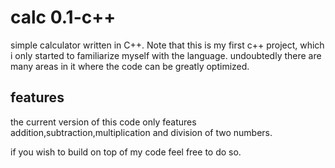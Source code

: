 # calc 0.1-c++
simple calculator written in C++. 
Note that this is my first c++ project, which i only started to familiarize myself with the language. undoubtedly there are many areas in it where the code can be greatly optimized.
## features
the current version of this code only features addition,subtraction,multiplication and division of two numbers.

if you wish to build on top of my code feel free to do so.
